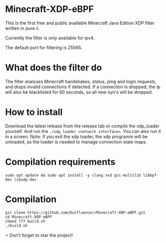 Minecraft-XDP-eBPF
==========
This is the first free and public available Minecraft Java Edition XDP filter written in pure c.

Currently the filter is only available for ipv4.

The default port for filtering is 25565.

# What does the filter do
The filter analyses Minecraft handshakes, status, ping and login requests, and drops invalid connections if detected.
If a connection is dropped, the ip will also be blacklisted for 60 seconds, so all new syn's will be dropped.

# How to install
Download the latest release from the release tab or compile the xdp_loader yourself. And run the `./xdp_loader <network interface>`. You can also run it in a screen.
Note: if you exit the xdp loader, the xdp programm will be unloaded, as the loader is needed to manage connection state maps.

# Compilation requirements
`sudo apt update && sudo apt install -y clang xxd gcc-multilib libbpf-dev libxdp-dev`

# Compilation
```
git clone https://github.com/Outfluencer/Minecraft-XDP-eBPF.git
cd Minecraft-XDP-eBPF
chmod 777 build.sh
./build.sh
```

⭐ Don't forget to star the project!
